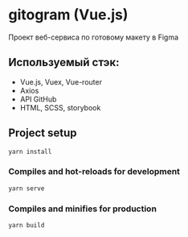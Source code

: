 # gitogram (Vue.js)
Проект веб-сервиса по готовому макету в Figma


## Используемый стэк:
- Vue.js, Vuex, Vue-router
- Axios
- API GitHub
- HTML, SCSS, storybook

## Project setup
```
yarn install
```

### Compiles and hot-reloads for development
```
yarn serve
```

### Compiles and minifies for production
```
yarn build
```


